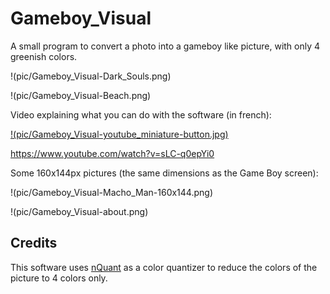 
# Gameboy_Visual

A small program to convert a photo into a gameboy like picture, with only 4 greenish colors.

!(pic/Gameboy_Visual-Dark_Souls.png)

!(pic/Gameboy_Visual-Beach.png)

Video explaining what you can do with the software (in french):

[!(pic/Gameboy_Visual-youtube_miniature-button.jpg)](https://www.youtube.com/watch?v=sLC-q0epYi0)

https://www.youtube.com/watch?v=sLC-q0epYi0

Some 160x144px pictures (the same dimensions as the Game Boy screen):

!(pic/Gameboy_Visual-Macho_Man-160x144.png)

!(pic/Gameboy_Visual-about.png)

## Credits

This software uses [nQuant](https://github.com/Crazycatz00/nQuant) as a color quantizer to reduce the colors of the picture to 4 colors only.
